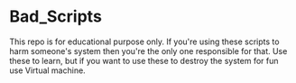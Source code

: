 # Bad_Scripts


This repo is for educational purpose only. 
If you're using these scripts to harm someone's system then you're the only one responsible for that.
Use these to learn, but if you want to use these to destroy the system for fun use Virtual machine.

